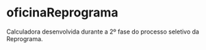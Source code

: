 # oficinaReprograma
Calculadora desenvolvida durante a 2º fase do processo seletivo da Reprograma. 
